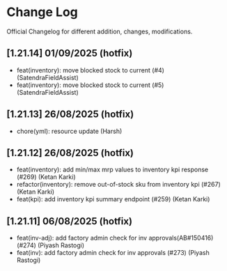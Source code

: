 # Change Log

Official Changelog for different addition, changes, modifications.

## [1.21.14] 01/09/2025 (hotfix)

- feat(inventory): move blocked stock to current (#4) (SatendraFieldAssist)
- feat(inventory): move blocked stock to current (#5) (SatendraFieldAssist)

## [1.21.13] 26/08/2025 (hotfix)

- chore(yml): resource update (Harsh)

## [1.21.12] 26/08/2025 (hotfix)

- feat(inventory): add min/max mrp values to inventory kpi response (#269) (Ketan Karki)
- refactor(inventory): remove out-of-stock sku from inventory kpi (#267) (Ketan Karki)
- feat(kpi): add inventory kpi summary endpoint (#259) (Ketan Karki)

## [1.21.11] 06/08/2025 (hotfix)

- feat(inv-adj): add factory admin check for inv approvals(AB#150416) (#274) (Piyash Rastogi)
- feat(inv): add factory admin check for inv approvals (#273) (Piyash Rastogi)

